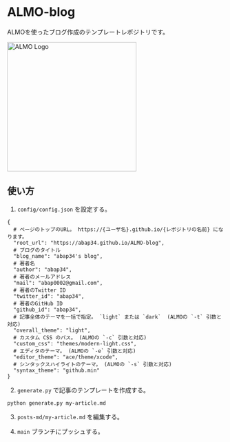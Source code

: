 # ALMO-blog

ALMOを使ったブログ作成のテンプレートレポジトリです。



<img src="https://www.abap34.com/almo_logo.jpg" alt="ALMO Logo" width="300px" >



## 使い方

1. `config/config.json` を設定する。

```
{
  # ページのトップのURL。 https://{ユーザ名}.github.io/{レポジトリの名前} になります。
  "root_url": "https://abap34.github.io/ALMO-blog",
  # ブログのタイトル
  "blog_name": "abap34's blog",
  # 著者名
  "author": "abap34",
  # 著者のメールアドレス
  "mail": "abap0002@gmail.com",
  # 著者のTwitter ID
  "twitter_id": "abap34",
  # 著者のGitHub ID
  "github_id": "abap34",
  # 記事全体のテーマを一括で指定。 `light` または `dark`  (ALMOの `-t` 引数と対応)
  "overall_theme": "light",
  # カスタム CSS のパス。 (ALMOの `-c` 引数と対応)
  "custom_css": "themes/modern-light.css",
  # エディタのテーマ。 (ALMOの `-e` 引数と対応)
  "editor_theme": "ace/theme/xcode",
  # シンタックスハイライトのテーマ。 (ALMOの `-s` 引数と対応)
  "syntax_theme": "github.min"
}
```

2. `generate.py` で記事のテンプレートを作成する。

`python generate.py my-article.md`

3. `posts-md/my-article.md` を編集する。

4. `main` ブランチにプッシュする。
